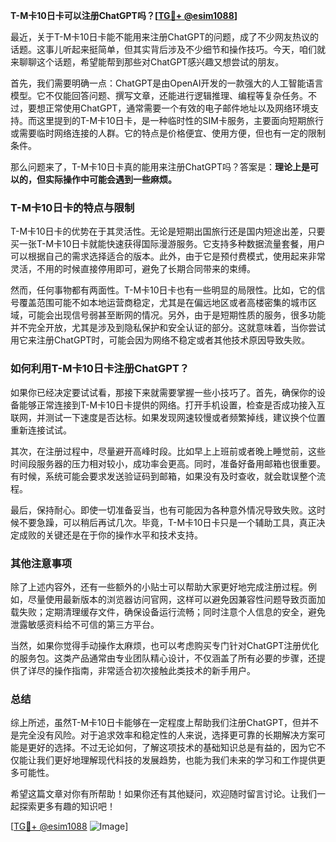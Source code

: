 **T-M卡10日卡可以注册ChatGPT吗？[[TG💪+ @esim1088](https://t.me/s/esim1088)]**

最近，关于T-M卡10日卡能不能用来注册ChatGPT的问题，成了不少网友热议的话题。这事儿听起来挺简单，但其实背后涉及不少细节和操作技巧。今天，咱们就来聊聊这个话题，希望能帮到那些对ChatGPT感兴趣又想尝试的朋友。

首先，我们需要明确一点：ChatGPT是由OpenAI开发的一款强大的人工智能语言模型。它不仅能回答问题、撰写文章，还能进行逻辑推理、编程等复杂任务。不过，要想正常使用ChatGPT，通常需要一个有效的电子邮件地址以及网络环境支持。而这里提到的T-M卡10日卡，是一种临时性的SIM卡服务，主要面向短期旅行或需要临时网络连接的人群。它的特点是价格便宜、使用方便，但也有一定的限制条件。

那么问题来了，T-M卡10日卡真的能用来注册ChatGPT吗？答案是：**理论上是可以的，但实际操作中可能会遇到一些麻烦。**

### T-M卡10日卡的特点与限制

T-M卡10日卡的优势在于其灵活性。无论是短期出国旅行还是国内短途出差，只要买一张T-M卡10日卡就能快速获得国际漫游服务。它支持多种数据流量套餐，用户可以根据自己的需求选择适合的版本。此外，由于它是预付费模式，使用起来非常灵活，不用的时候直接停用即可，避免了长期合同带来的束缚。

然而，任何事物都有两面性。T-M卡10日卡也有一些明显的局限性。比如，它的信号覆盖范围可能不如本地运营商稳定，尤其是在偏远地区或者高楼密集的城市区域，可能会出现信号弱甚至断网的情况。另外，由于是短期性质的服务，很多功能并不完全开放，尤其是涉及到隐私保护和安全认证的部分。这就意味着，当你尝试用它来注册ChatGPT时，可能会因为网络不稳定或者其他技术原因导致失败。

### 如何利用T-M卡10日卡注册ChatGPT？

如果你已经决定要试试看，那接下来就需要掌握一些小技巧了。首先，确保你的设备能够正常连接到T-M卡10日卡提供的网络。打开手机设置，检查是否成功接入互联网，并测试一下速度是否达标。如果发现网速较慢或者频繁掉线，建议换个位置重新连接试试。

其次，在注册过程中，尽量避开高峰时段。比如早上上班前或者晚上睡觉前，这些时间段服务器的压力相对较小，成功率会更高。同时，准备好备用邮箱也很重要。有时候，系统可能会要求发送验证码到邮箱，如果没有及时查收，就会耽误整个流程。

最后，保持耐心。即使一切准备妥当，也有可能因为各种意外情况导致失败。这时候不要急躁，可以稍后再试几次。毕竟，T-M卡10日卡只是一个辅助工具，真正决定成败的关键还是在于你的操作水平和技术支持。

### 其他注意事项

除了上述内容外，还有一些额外的小贴士可以帮助大家更好地完成注册过程。例如，尽量使用最新版本的浏览器访问官网，这样可以避免因兼容性问题导致页面加载失败；定期清理缓存文件，确保设备运行流畅；同时注意个人信息的安全，避免泄露敏感资料给不可信的第三方平台。

当然，如果你觉得手动操作太麻烦，也可以考虑购买专门针对ChatGPT注册优化的服务包。这类产品通常由专业团队精心设计，不仅涵盖了所有必要的步骤，还提供了详尽的操作指南，非常适合初次接触此类技术的新手用户。

### 总结

综上所述，虽然T-M卡10日卡能够在一定程度上帮助我们注册ChatGPT，但并不是完全没有风险。对于追求效率和稳定性的人来说，选择更可靠的长期解决方案可能是更好的选择。不过无论如何，了解这项技术的基础知识总是有益的，因为它不仅能让我们更好地理解现代科技的发展趋势，也能为我们未来的学习和工作提供更多可能性。

希望这篇文章对你有所帮助！如果你还有其他疑问，欢迎随时留言讨论。让我们一起探索更多有趣的知识吧！

[[TG💪+ @esim1088](https://t.me/s/esim1088) ![Image](https://i.postimg.cc/4NQfJmqS/Snipaste-2025-05-13-00-14-12.png)]